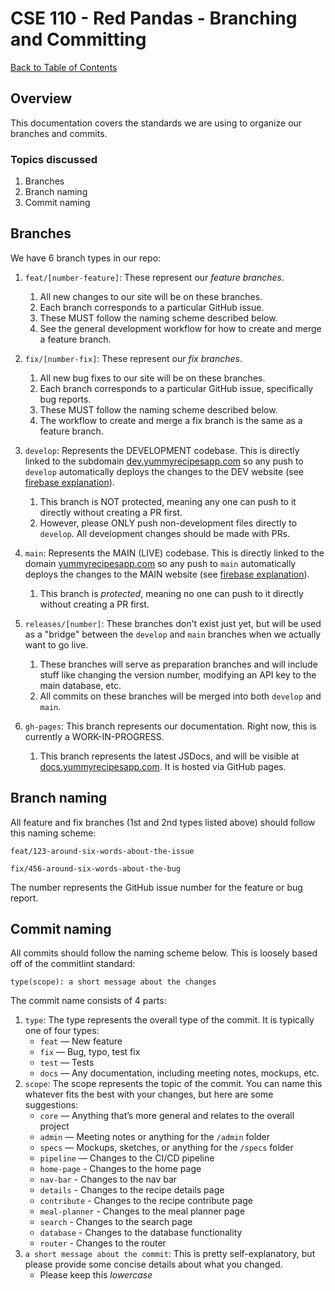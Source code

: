 # CSE 110 - Red Pandas - Branching and Committing

[Back to Table of Contents](README.md)

## Overview
This documentation covers the standards we are using to organize our branches and commits.

### Topics discussed
1. Branches
2. Branch naming
3. Commit naming

## Branches
We have 6 branch types in our repo:
1. `feat/[number-feature]`: These represent our _feature branches_.
   1. All new changes to our site will be on these branches.
   2. Each branch corresponds to a particular GitHub issue.
   3. These MUST follow the naming scheme described below.
   4. See the general development workflow for how to create and merge a feature branch.

2. `fix/[number-fix]`: These represent our _fix branches_.
   1. All new bug fixes to our site will be on these branches.
   2. Each branch corresponds to a particular GitHub issue, specifically bug reports.
   3. These MUST follow the naming scheme described below.
   4. The workflow to create and merge a fix branch is the same as a feature branch.

3. `develop`: Represents the DEVELOPMENT codebase. This is directly linked to the subdomain [dev.yummyrecipesapp.com](dev.yummyrecipesapp.com) so any push to `develop` automatically deploys the changes to the DEV website (see [firebase explanation](firebase-explanation.md)).
   1. This branch is NOT protected, meaning any one can push to it directly without creating a PR first.
   2. However, please ONLY push non-development files directly to `develop`. All development changes should be made with PRs.
   
4. `main`: Represents the MAIN (LIVE) codebase. This is directly linked to the domain [yummyrecipesapp.com](yummyrecipesapp.com) so any push to `main` automatically deploys the changes to the MAIN website (see [firebase explanation](firebase-explanation.md)).
   1. This branch is _protected_, meaning no one can push to it directly without creating a PR first.

5. `releases/[number]`: These branches don't exist just yet, but will be used as a "bridge" between the `develop` and `main` branches when we actually want to go live.
   1. These branches will serve as preparation branches and will include stuff like changing the version number, modifying an API key to the main database, etc.
   2. All commits on these branches will be merged into both `develop` and `main`.

6. `gh-pages`: This branch represents our documentation. Right now, this is currently a WORK-IN-PROGRESS.
   1. This branch represents the latest JSDocs, and will be visible at [docs.yummyrecipesapp.com](docs.yummyrecipesapp.com). It is hosted via GitHub pages.

## Branch naming
All feature and fix branches (1st and 2nd types listed above) should follow this naming scheme:

`feat/123-around-six-words-about-the-issue`

`fix/456-around-six-words-about-the-bug`

The number represents the GitHub issue number for the feature or bug report.

## Commit naming
All commits should follow the naming scheme below. This is loosely based off of the commitlint standard:

`type(scope): a short message about the changes`

The commit name consists of 4 parts:
1. `type`: The type represents the overall type of the commit. It is typically one of four types:
   * `feat` — New feature
   * `fix` — Bug, typo, test fix
   * `test` — Tests
   * `docs` — Any documentation, including meeting notes, mockups, etc.
2. `scope`: The scope represents the topic of the commit. You can name this whatever fits the best with your changes, but here are some suggestions:
   * `core` — Anything that’s more general and relates to the overall project
	* `admin` — Meeting notes or anything for the `/admin` folder
	* `specs` — Mockups, sketches, or anything for the `/specs` folder
	* `pipeline` — Changes to the CI/CD pipeline
	* `home-page` - Changes to the home page
   * `nav-bar` - Changes to the nav bar
	* `details` - Changes to the recipe details page
	* `contribute` - Changes to the recipe contribute page
	* `meal-planner` - Changes to the meal planner page
	* `search` - Changes to the search page
	* `database` - Changes to the database functionality
	* `router` - Changes to the router
3. `a short message about the commit`: This is pretty self-explanatory, but please provide some concise details about what you changed.
   * Please keep this _lowercase_